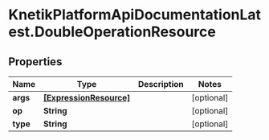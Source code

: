 # KnetikPlatformApiDocumentationLatest.DoubleOperationResource

## Properties
Name | Type | Description | Notes
------------ | ------------- | ------------- | -------------
**args** | [**[ExpressionResource]**](ExpressionResource.md) |  | [optional] 
**op** | **String** |  | [optional] 
**type** | **String** |  | [optional] 


